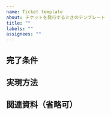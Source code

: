 ```yaml
---
name: Ticket template
about: チケットを発行するときのテンプレート
title: ""
labels: ""
assignees: ""
---
```


## 完了条件

## 実現方法

## 関連資料（省略可）